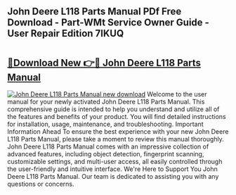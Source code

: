 ## John Deere L118 Parts Manual PDf Free Download - Part-WMt Service Owner Guide - User Repair Edition 7IKUQ

# <h2><a href="http://bc90051.oget.top/?id=John+Deere+L118+Parts+Manual">🔗Download New 👉🔴 John Deere L118 Parts Manual</a></h2>

[![John Deere L118 Parts Manual new download](https://i.imgur.com/5g1atiW.png)](http://bc90051.oget.top/?id=John+Deere+L118+Parts+Manual)
Welcome to the user manual for your newly activated John Deere L118 Parts Manual. This comprehensive guide is intended to help you understand and utilize all of the features and benefits of your product. You will find detailed instructions for installation, usage, maintenance, and troubleshooting. Important Information Ahead To ensure the best experience with your new John Deere L118 Parts Manual, please take a moment to review this manual thoroughly. John Deere L118 Parts Manual comes with an impressive collection of advanced features, including object detection, fingerprint scanning, customizable settings, and multi-user access, all easily controlled through the user-friendly and intuitive interface. We're Here to Support You John Deere L118 Parts Manual. Our team is dedicated to assisting you with any questions or concerns.
